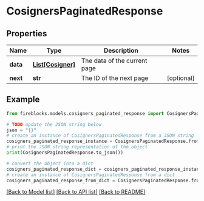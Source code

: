 # CosignersPaginatedResponse


## Properties

Name | Type | Description | Notes
------------ | ------------- | ------------- | -------------
**data** | [**List[Cosigner]**](Cosigner.md) | The data of the current page | 
**next** | **str** | The ID of the next page | [optional] 

## Example

```python
from fireblocks.models.cosigners_paginated_response import CosignersPaginatedResponse

# TODO update the JSON string below
json = "{}"
# create an instance of CosignersPaginatedResponse from a JSON string
cosigners_paginated_response_instance = CosignersPaginatedResponse.from_json(json)
# print the JSON string representation of the object
print(CosignersPaginatedResponse.to_json())

# convert the object into a dict
cosigners_paginated_response_dict = cosigners_paginated_response_instance.to_dict()
# create an instance of CosignersPaginatedResponse from a dict
cosigners_paginated_response_from_dict = CosignersPaginatedResponse.from_dict(cosigners_paginated_response_dict)
```
[[Back to Model list]](../README.md#documentation-for-models) [[Back to API list]](../README.md#documentation-for-api-endpoints) [[Back to README]](../README.md)


